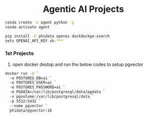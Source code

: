 <h1 align=center>Agentic AI Projects</h1>

```bash
conda create -n agent python -y
conda activate agent

pip install -U phidata openai duckduckgo-search
setx OPENAI_API_KEY sk-***
```

### 1st Projects

1. open docker destop and run the below codes to setup pgvector
```bash
docker run -d `
  -e POSTGRES_DB=ai `
  -e POSTGRES_USER=ai `
  -e POSTGRES_PASSWORD=ai `
  -e PGDATA=/var/lib/postgresql/data/pgdata `
  -v pgvolume:/var/lib/postgresql/data `
  -p 5532:5432 `
  --name pgvector `
  phidata/pgvector:16
```
